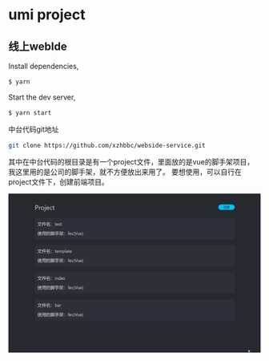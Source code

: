 # umi project

## 线上webIde

Install dependencies,

```bash
$ yarn
```

Start the dev server,

```bash
$ yarn start
```
中台代码git地址
```bash
git clone https://github.com/xzhbbc/webside-service.git
```
其中在中台代码的根目录是有一个project文件，里面放的是vue的脚手架项目，我这里用的是公司的脚手架，就不方便放出来用了。
要想使用，可以自行在project文件下，创建前端项目。

![avatar](./demo.gif)
